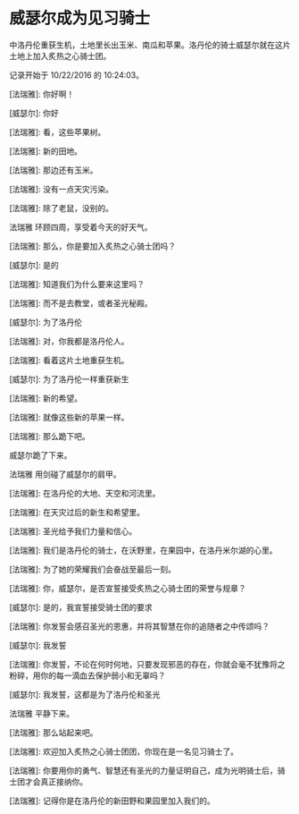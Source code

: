 # 威瑟尔成为见习骑士

中洛丹伦重获生机，土地里长出玉米、南瓜和苹果。洛丹伦的骑士威瑟尔就在这片土地上加入炙热之心骑士团。

记录开始于 10/22/2016 的 10:24:03。

\[法瑞雅\]: 你好啊！

\[威瑟尔\]: 你好

\[法瑞雅\]: 看，这些苹果树。

\[法瑞雅\]: 新的田地。

\[法瑞雅\]: 那边还有玉米。

\[法瑞雅\]: 没有一点天灾污染。

\[法瑞雅\]: 除了老鼠，没别的。

法瑞雅 环顾四周，享受着今天的好天气。

\[法瑞雅\]: 那么，你是要加入炙热之心骑士团吗？

\[威瑟尔\]: 是的

\[法瑞雅\]: 知道我们为什么要来这里吗？

\[法瑞雅\]: 而不是去教堂，或者圣光秘殿。

\[威瑟尔\]: 为了洛丹伦

\[法瑞雅\]: 对，你我都是洛丹伦人。

\[法瑞雅\]: 看着这片土地重获生机。

\[威瑟尔\]: 为了洛丹伦一样重获新生

\[法瑞雅\]: 新的希望。

\[法瑞雅\]: 就像这些新的苹果一样。

\[法瑞雅\]: 那么跪下吧。

威瑟尔跪了下来。

法瑞雅 用剑碰了威瑟尔的肩甲。

\[法瑞雅\]: 在洛丹伦的大地、天空和河流里。

\[法瑞雅\]: 在天灾过后的新生和希望里。

\[法瑞雅\]: 圣光给予我们力量和信心。

\[法瑞雅\]: 我们是洛丹伦的骑士，在沃野里，在果园中，在洛丹米尔湖的心里。

\[法瑞雅\]: 为了她的荣耀我们会奋战至最后一刻。

\[法瑞雅\]: 你，威瑟尔，是否宣誓接受炙热之心骑士团的荣誉与规章？

\[威瑟尔\]: 是的，我宣誓接受骑士团的要求

\[法瑞雅\]: 你发誓会感召圣光的恩惠，并将其智慧在你的追随者之中传颂吗？

\[威瑟尔\]: 我发誓

\[法瑞雅\]: 你发誓，不论在何时何地，只要发现邪恶的存在，你就会毫不犹豫将之粉碎，用你的每一滴血去保护弱小和无辜吗？

\[威瑟尔\]: 我发誓，这都是为了洛丹伦和圣光

法瑞雅 平静下来。

\[法瑞雅\]: 那么站起来吧。

\[法瑞雅\]: 欢迎加入炙热之心骑士团团，你现在是一名见习骑士了。

\[法瑞雅\]: 你要用你的勇气、智慧还有圣光的力量证明自己，成为光明骑士后，骑士团才会真正接纳你。

\[法瑞雅\]: 记得你是在洛丹伦的新田野和果园里加入我们的。


